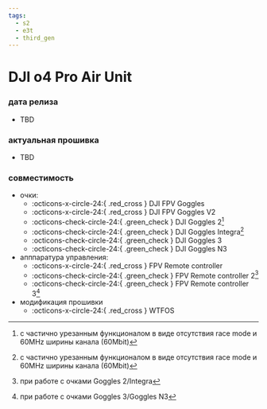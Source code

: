 ```yaml
---
tags:
  - s2
  - e3t
  - third_gen
---
```

# DJI o4 Pro Air Unit

### дата релиза
- TBD

### актуальная прошивка
- TBD

### совместимость
* очки:
    * :octicons-x-circle-24:{ .red_cross } DJI FPV Goggles
    * :octicons-x-circle-24:{ .red_cross } DJI FPV Goggles V2
    * :octicons-check-circle-24:{ .green_check } DJI Goggles 2[^1]
    * :octicons-check-circle-24:{ .green_check } DJI Goggles Integra[^1]
    * :octicons-check-circle-24:{ .green_check } DJI Goggles 3
    * :octicons-check-circle-24:{ .green_check } DJI Goggles N3
* апппаратура управления:
    * :octicons-x-circle-24:{ .red_cross } FPV Remote controller 
    * :octicons-check-circle-24:{ .green_check } FPV Remote controller 2[^2]
    * :octicons-check-circle-24:{ .green_check } FPV Remote controller 3[^3]
* модификация прошивки
    * :octicons-x-circle-24:{ .red_cross } WTFOS

[^1]: с частично урезанным функционалом в виде отсутствия race mode и 60MHz ширины канала (60Mbit) 
[^2]: при работе с очками Goggles 2/Integra
[^3]: при работе с очками Goggles 3/Goggles N3